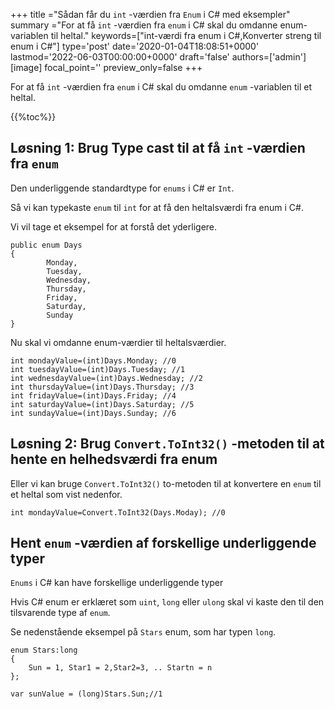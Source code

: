 +++
title   ="Sådan får du `int` -værdien fra `Enum` i C# med eksempler"
summary ="For at få `int` -værdien fra `enum` i C# skal du omdanne enum-variablen til heltal."
keywords=["int-værdi fra enum i C#,Konverter streng til enum i C#"]
type='post'
date='2020-01-04T18:08:51+0000'
lastmod='2022-06-03T00:00:00+0000'
draft='false'
authors=['admin']
[image]
focal_point=''
preview_only=false
+++

For at få `int` -værdien fra `enum` i C# skal du omdanne `enum` -variablen til et heltal.

{{%toc%}}

## Løsning 1: Brug Type cast til at få `int` -værdien fra `enum`

Den underliggende standardtype for `enums` i C# er `Int`.

Så vi kan typekaste `enum` til `int` for at få den heltalsværdi fra enum i C#.

Vi vil tage et eksempel for at forstå det yderligere.

```
public enum Days
{
        Monday,  
        Tuesday,  
        Wednesday,  
        Thursday,  
        Friday,  
        Saturday,  
        Sunday
}
```

Nu skal vi omdanne enum-værdier til heltalsværdier.

```
int mondayValue=(int)Days.Monday; //0
int tuesdayValue=(int)Days.Tuesday; //1
int wednesdayValue=(int)Days.Wednesday; //2
int thursdayValue=(int)Days.Thursday; //3
int fridayValue=(int)Days.Friday; //4
int saturdayValue=(int)Days.Saturday; //5
int sundayValue=(int)Days.Sunday; //6
```

## Løsning 2: Brug `Convert.ToInt32()` -metoden til at hente en helhedsværdi fra enum

Eller vi kan bruge `Convert.ToInt32()` to-metoden til at konvertere en `enum` til et heltal som vist nedenfor.

```
int mondayValue=Convert.ToInt32(Days.Moday); //0

```

## Hent `enum` -værdien af forskellige underliggende typer

`Enums` i C# kan have forskellige underliggende typer 

Hvis C# enum er erklæret som `uint`, `long` eller `ulong` skal vi kaste den til den tilsvarende type af `enum`.

Se nedenstående eksempel på `Stars` enum, som har typen `long`.

```
enum Stars:long 
{
    Sun = 1, Star1 = 2,Star2=3, .. Startn = n
};

var sunValue = (long)Stars.Sun;//1
```